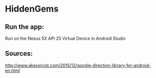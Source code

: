 # HiddenGems

## Run the app:
Run on the Nexus 5X API 25 Virtual Device in Android Studio

## Sources:
http://www.akexorcist.com/2015/12/google-direction-library-for-android-en.html
